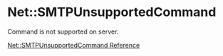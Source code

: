 # Net::SMTPUnsupportedCommand

Command is not supported on server.

[Net::SMTPUnsupportedCommand Reference](https://ruby-doc.org/stdlib-2.6/libdoc/net/smtp/rdoc/Net/SMTPUnsupportedCommand.html)
